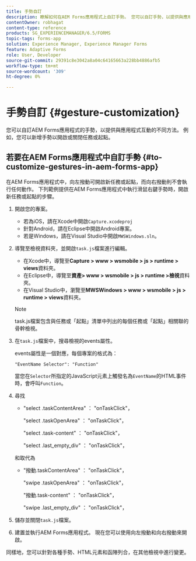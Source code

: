 ```yaml
---
title: 手勢自訂
description: 瞭解如何在AEM Forms應用程式上自訂手勢。 您可以自訂手勢，以提供與應用程式互動的獨特方法。
contentOwner: robhagat
content-type: reference
products: SG_EXPERIENCEMANAGER/6.5/FORMS
topic-tags: forms-app
solution: Experience Manager, Experience Manager Forms
feature: Adaptive Forms
role: User, Developer
source-git-commit: 29391c8e3042a8a04c64165663a228bb4886afb5
workflow-type: tm+mt
source-wordcount: '309'
ht-degree: 0%

---
```


# 手勢自訂 {#gesture-customization}

您可以自訂AEM Forms應用程式的手勢，以提供與應用程式互動的不同方法。 例如，您可以新增手勢以開啟或關閉任務或起點。

## 若要在AEM Forms應用程式中自訂手勢 {#to-customize-gestures-in-aem-forms-app}

在AEM Forms應用程式中，向左撥動可開啟新任務或起點，而向右撥動則不會執行任何動作。 下列範例提供在AEM Forms應用程式中執行滑鼠右鍵手勢時，開啟新任務或起點的步驟。

1. 開啟您的專案。

   * 若為iOS，請在Xcode中開啟`Capture.xcodeproj`
   * 針對Android，請在Eclipse中開啟Android專案。
   * 若是Windows，請在Visual Studio中開啟`MWSWindows.sln`。

1. 導覽至檢視資料夾，並開啟`task.js`檔案進行編輯。

   * 在Xcode中，導覽至&#x200B;**Capture > www > wsmobile > js > runtime > views**&#x200B;資料夾。
   * 在Eclipse中，導覽至&#x200B;**資產> www > wsmobile > js > runtime >檢視**&#x200B;資料夾。
   * 在Visual Studio中，瀏覽至&#x200B;**MWSWindows > www > wsmobile > js > runtime > views**&#x200B;資料夾。

   >[!NOTE]
   >
   >task.js檔案包含與任務或「起點」清單中列出的每個任務或「起點」相關聯的骨幹檢視。

1. 在`task.js`檔案中，搜尋檢視的events屬性。

   events屬性是一個對應，每個專案的格式為：

   `"EventName Selector": "Function"`

   當您在`Selector`所指定的JavaScript元素上觸發名為`EventName`的HTML事件時，會呼叫`Function`。

1. 尋找

   * &quot;select .taskContentArea&quot; ： &quot;onTaskClick&quot;，

     &quot;select .taskOpenArea&quot; ： &quot;onTaskClick&quot;，

     &quot;select .task-content&quot; ： &quot;onTaskClick&quot;，

     &quot;select .last_empty_div&quot; ： &quot;onTaskClick&quot;，

   和取代為

   * &quot;撥動.taskContentArea&quot; ： &quot;onTaskClick&quot;，

     &quot;swipe .taskOpenArea&quot; ： &quot;onTaskClick&quot;，

     &quot;撥動.task-content&quot; ： &quot;onTaskClick&quot;，

     &quot;swipe .last_empty_div&quot; ： &quot;onTaskClick&quot;，

1. 儲存並關閉`task.js`檔案。
1. 建置並執行AEM Forms應用程式。 現在您可以使用向左撥動和向右撥動來開啟。

同樣地，您可以針對各種手勢、HTML元素和函陣列合，在其他檢視中進行變更。

